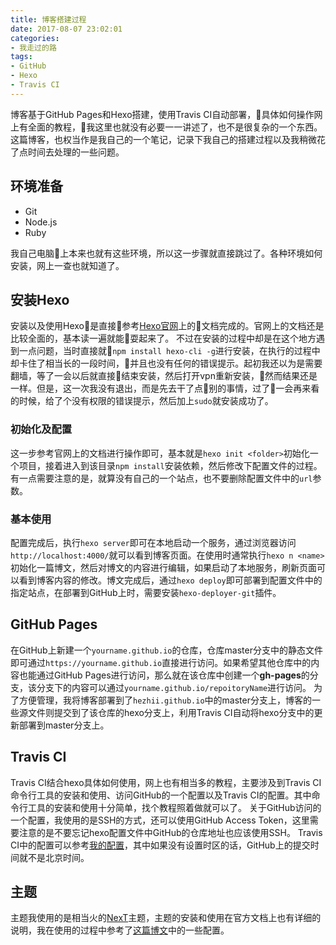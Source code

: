```yaml
---
title: 博客搭建过程
date: 2017-08-07 23:02:01
categories:
- 我走过的路
tags:
- GitHub
- Hexo
- Travis CI
---
```

博客基于GitHub Pages和Hexo搭建，使用Travis CI自动部署，具体如何操作网上有全面的教程，我这里也就没有必要一一讲述了，也不是很复杂的一个东西。这篇博客，也权当作是我自己的一个笔记，记录下我自己的搭建过程以及我稍微花了点时间去处理的一些问题。

<!-- more -->

## 环境准备

- Git
- Node.js
- Ruby

我自己电脑上本来也就有这些环境，所以这一步骤就直接跳过了。各种环境如何安装，网上一查也就知道了。

## 安装Hexo

安装以及使用Hexo是直接参考[Hexo官网](https://hexo.io/)上的文档完成的。官网上的文档还是比较全面的，基本读一遍就能耍起来了。
不过在安装的过程中却是在这个地方遇到一点问题，当时直接就`npm install hexo-cli -g`进行安装，在执行的过程中却卡住了相当长的一段时间，并且也没有任何的错误提示。起初我还以为是需要翻墙，等了一会以后就直接结束安装，然后打开vpn重新安装，然而结果还是一样。但是，这一次我没有退出，而是先去干了点别的事情，过了一会再来看的时候，给了个没有权限的错误提示，然后加上`sudo`就安装成功了。

### 初始化及配置

这一步参考官网上的文档进行操作即可，基本就是`hexo init <folder>`初始化一个项目，接着进入到该目录`npm install`安装依赖，然后修改下配置文件的过程。有一点需要注意的是，就算没有自己的一个站点，也不要删除配置文件中的`url`参数。

### 基本使用

配置完成后，执行`hexo server`即可在本地启动一个服务，通过浏览器访问`http://localhost:4000/`就可以看到博客页面。在使用时通常执行`hexo n <name>`初始化一篇博文，然后对博文的内容进行编辑，如果启动了本地服务，刷新页面可以看到博客内容的修改。博文完成后，通过`hexo deploy`即可部署到配置文件中的指定站点，在部署到GitHub上时，需要安装`hexo-deployer-git`插件。

## GitHub Pages

在GitHub上新建一个`yourname.github.io`的仓库，仓库master分支中的静态文件即可通过`https://yourname.github.io`直接进行访问。如果希望其他仓库中的内容也能通过GitHub Pages进行访问，那么就在该仓库中创建一个**gh-pages**的分支，该分支下的内容可以通过`yourname.github.io/repoitoryName`进行访问。
为了方便管理，我将博客部署到了`hezhii.github.io`中的master分支上，博客的一些源文件则提交到了该仓库的hexo分支上，利用Travis CI自动将hexo分支中的更新部署到master分支上。

## Travis CI

Travis CI结合hexo具体如何使用，网上也有相当多的教程，主要涉及到Travis CI命令行工具的安装和使用、访问GitHub的一个配置以及Travis CI的配置。其中命令行工具的安装和使用十分简单，找个教程照着做就可以了。
关于GitHub访问的一个配置，我使用的是SSH的方式，还可以使用GitHub Access Token，这里需要注意的是不要忘记hexo配置文件中GitHub的仓库地址也应该使用SSH。
Travis CI中的配置可以参考[我的配置](https://github.com/hezhii/hezhii.github.io/blob/hexo/.travis.yml)，其中如果没有设置时区的话，GitHub上的提交时间就不是北京时间。

## 主题

主题我使用的是相当火的[NexT](http://theme-next.iissnan.com/)主题，主题的安装和使用在官方文档上也有详细的说明，我在使用的过程中参考了[这篇博文](http://blog.ynxiu.com/2016/hexo-next-theme-optimize.html)中的一些配置。